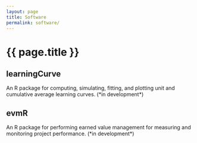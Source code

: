 ```yaml
---
layout: page
title: Software
permalink: software/
---
```


<h1 class="post-title">{{ page.title }} </h1>

<h2> learningCurve <a href="https://github.com/bradleyboehmke/learningCurve" style="color:#303030;"><i class="fa fa-github" style="font-size:.75em"></i></a></h2>
An R package for computing, simulating, fitting, and plotting unit and cumulative average learning curves. (*in development*)

<h2> evmR <a href="https://github.com/bradleyboehmke/evmR" style="color:#303030;"><i class="fa fa-github" style="font-size:1em"></i></a></h2>
An R package for performing earned value management for measuring and monitoring project performance. (*in development*)

